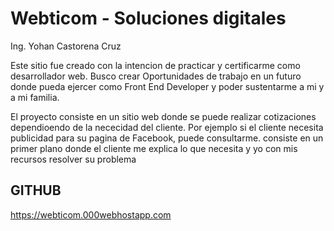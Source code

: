 
# Webticom - Soluciones digitales
Ing. Yohan Castorena Cruz


Este sitio fue creado con la intencion de practicar y certificarme como desarrollador web. Busco crear
Oportunidades de trabajo en un futuro donde pueda ejercer como Front End Developer y poder sustentarme a mi y a mi familia.

El proyecto consiste en un sitio web donde se puede realizar cotizaciones dependioendo de la nececidad del cliente. Por ejemplo si el cliente
necesita publicidad para su pagina de Facebook, puede consultarme. consiste en un primer plano 
donde el cliente me explica lo que necesita y yo con mis recursos resolver su problema

## GITHUB

https://webticom.000webhostapp.com

